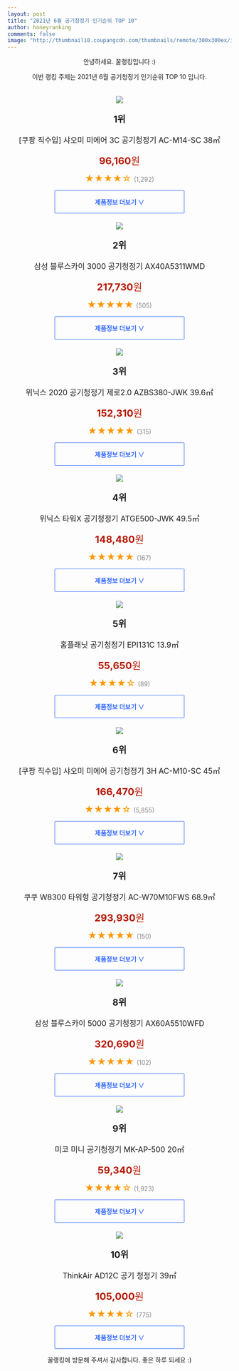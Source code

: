 ```yaml
--- 
layout: post 
title: "2021년 6월 공기청정기 인기순위 TOP 10" 
author: honeyranking 
comments: false 
image: "http://thumbnail10.coupangcdn.com/thumbnails/remote/300x300ex/image/retail/images/59261743035700-f7aa3c9d-300a-435b-b953-3c2dfe675d46.jpg" 
--- 
```

<p style="text-align: center;">안녕하세요. 꿀랭킹입니다 :)</p> <p style="text-align: center;">이번 랭킹 주제는 2021년 6월 공기청정기 인기순위 TOP 10 입니다.</p><center><img src="http://thumbnail10.coupangcdn.com/thumbnails/remote/300x300ex/image/retail/images/59261743035700-f7aa3c9d-300a-435b-b953-3c2dfe675d46.jpg" style="margin-top:20px" /></center> <p style="text-align: center; font-size: 20px"><b>1위</b></p> <p style="text-align: center; font-size: 17px">[쿠팡 직수입] 샤오미 미에어 3C 공기청정기 AC-M14-SC 38㎡</p> <p style="text-align: center;"><span style="color: #b61800; font-size: 22px;"><b>96,160</b>원</span></p> <p style="text-align: center;"><span style="color: #ff9600; font-size: 20px;">★★★★☆ </span><span style="color: #878787;">(1,292)</span></p> <center><a href="https://coupa.ng/b0Vpf1"> <div style="font-size: 14px; display: inline-block; padding: 15px 90px; color: #346aff; border-radius: 2px; border: 1px solid #346aff; cursor: pointer;"><b>제품정보 더보기 &or;</b></div> </a></center><center><img src="http://thumbnail10.coupangcdn.com/thumbnails/remote/300x300ex/image/rs_quotation_api/rqrpbyqe/0bf4f2c2f17547d282b18664aa8d3857.jpg" style="margin-top:20px" /></center> <p style="text-align: center; font-size: 20px"><b>2위</b></p> <p style="text-align: center; font-size: 17px">삼성 블루스카이 3000 공기청정기 AX40A5311WMD</p> <p style="text-align: center;"><span style="color: #b61800; font-size: 22px;"><b>217,730</b>원</span></p> <p style="text-align: center;"><span style="color: #ff9600; font-size: 20px;">★★★★★ </span><span style="color: #878787;">(505)</span></p> <center><a href="https://coupa.ng/b0Vpf4"> <div style="font-size: 14px; display: inline-block; padding: 15px 90px; color: #346aff; border-radius: 2px; border: 1px solid #346aff; cursor: pointer;"><b>제품정보 더보기 &or;</b></div> </a></center><center><img src="http://thumbnail9.coupangcdn.com/thumbnails/remote/300x300ex/image/retail/images/516934578781447-41a921db-27b0-43b8-8a22-d86c691d7173.jpg" style="margin-top:20px" /></center> <p style="text-align: center; font-size: 20px"><b>3위</b></p> <p style="text-align: center; font-size: 17px">위닉스 2020 공기청정기 제로2.0 AZBS380-JWK 39.6㎡</p> <p style="text-align: center;"><span style="color: #b61800; font-size: 22px;"><b>152,310</b>원</span></p> <p style="text-align: center;"><span style="color: #ff9600; font-size: 20px;">★★★★★ </span><span style="color: #878787;">(315)</span></p> <center><a href="https://coupa.ng/b0Vpf8"> <div style="font-size: 14px; display: inline-block; padding: 15px 90px; color: #346aff; border-radius: 2px; border: 1px solid #346aff; cursor: pointer;"><b>제품정보 더보기 &or;</b></div> </a></center><center><img src="http://thumbnail8.coupangcdn.com/thumbnails/remote/300x300ex/image/retail/images/521072634766700-f8ffbe52-84f0-40b3-9289-251ac4284d47.jpg" style="margin-top:20px" /></center> <p style="text-align: center; font-size: 20px"><b>4위</b></p> <p style="text-align: center; font-size: 17px">위닉스 타워X 공기청정기 ATGE500-JWK 49.5㎡</p> <p style="text-align: center;"><span style="color: #b61800; font-size: 22px;"><b>148,480</b>원</span></p> <p style="text-align: center;"><span style="color: #ff9600; font-size: 20px;">★★★★★ </span><span style="color: #878787;">(167)</span></p> <center><a href="https://coupa.ng/b0Vpf9"> <div style="font-size: 14px; display: inline-block; padding: 15px 90px; color: #346aff; border-radius: 2px; border: 1px solid #346aff; cursor: pointer;"><b>제품정보 더보기 &or;</b></div> </a></center><center><img src="http://thumbnail8.coupangcdn.com/thumbnails/remote/300x300ex/image/retail/images/70556369143817-708ba549-43f9-4b00-b59d-eebbfd6c4fd5.jpg" style="margin-top:20px" /></center> <p style="text-align: center; font-size: 20px"><b>5위</b></p> <p style="text-align: center; font-size: 17px">홈플래닛 공기청정기 EPI131C 13.9㎡</p> <p style="text-align: center;"><span style="color: #b61800; font-size: 22px;"><b>55,650</b>원</span></p> <p style="text-align: center;"><span style="color: #ff9600; font-size: 20px;">★★★★☆ </span><span style="color: #878787;">(89)</span></p> <center><a href="https://coupa.ng/b0Vpgc"> <div style="font-size: 14px; display: inline-block; padding: 15px 90px; color: #346aff; border-radius: 2px; border: 1px solid #346aff; cursor: pointer;"><b>제품정보 더보기 &or;</b></div> </a></center><center><img src="http://thumbnail6.coupangcdn.com/thumbnails/remote/300x300ex/image/retail/images/64804248138479-b0158f6e-435e-45e3-970b-756da5015317.jpg" style="margin-top:20px" /></center> <p style="text-align: center; font-size: 20px"><b>6위</b></p> <p style="text-align: center; font-size: 17px">[쿠팡 직수입] 샤오미 미에어 공기청정기 3H AC-M10-SC 45㎡</p> <p style="text-align: center;"><span style="color: #b61800; font-size: 22px;"><b>166,470</b>원</span></p> <p style="text-align: center;"><span style="color: #ff9600; font-size: 20px;">★★★★☆ </span><span style="color: #878787;">(5,855)</span></p> <center><a href="https://coupa.ng/b0Vpgf"> <div style="font-size: 14px; display: inline-block; padding: 15px 90px; color: #346aff; border-radius: 2px; border: 1px solid #346aff; cursor: pointer;"><b>제품정보 더보기 &or;</b></div> </a></center><center><img src="http://thumbnail7.coupangcdn.com/thumbnails/remote/300x300ex/image/retail/images/2163376792313654-573b86a1-d34d-4137-809d-00b8e815d518.jpg" style="margin-top:20px" /></center> <p style="text-align: center; font-size: 20px"><b>7위</b></p> <p style="text-align: center; font-size: 17px">쿠쿠 W8300 타워형 공기청정기 AC-W70M10FWS 68.9㎡</p> <p style="text-align: center;"><span style="color: #b61800; font-size: 22px;"><b>293,930</b>원</span></p> <p style="text-align: center;"><span style="color: #ff9600; font-size: 20px;">★★★★★ </span><span style="color: #878787;">(150)</span></p> <center><a href="https://coupa.ng/b0Vpgh"> <div style="font-size: 14px; display: inline-block; padding: 15px 90px; color: #346aff; border-radius: 2px; border: 1px solid #346aff; cursor: pointer;"><b>제품정보 더보기 &or;</b></div> </a></center><center><img src="http://thumbnail9.coupangcdn.com/thumbnails/remote/300x300ex/image/rs_quotation_api/ovnpsodo/bc631e03f7b5483b91459f76c929b75d.jpg" style="margin-top:20px" /></center> <p style="text-align: center; font-size: 20px"><b>8위</b></p> <p style="text-align: center; font-size: 17px">삼성 블루스카이 5000 공기청정기 AX60A5510WFD</p> <p style="text-align: center;"><span style="color: #b61800; font-size: 22px;"><b>320,690</b>원</span></p> <p style="text-align: center;"><span style="color: #ff9600; font-size: 20px;">★★★★★ </span><span style="color: #878787;">(102)</span></p> <center><a href="https://coupa.ng/b0Vpgi"> <div style="font-size: 14px; display: inline-block; padding: 15px 90px; color: #346aff; border-radius: 2px; border: 1px solid #346aff; cursor: pointer;"><b>제품정보 더보기 &or;</b></div> </a></center><center><img src="http://thumbnail6.coupangcdn.com/thumbnails/remote/300x300ex/image/product/image/vendoritem/2018/08/21/3646007924/cff7f3a0-b409-48f2-9513-abdb988f5dc4.jpg" style="margin-top:20px" /></center> <p style="text-align: center; font-size: 20px"><b>9위</b></p> <p style="text-align: center; font-size: 17px">미코 미니 공기청정기 MK-AP-500 20㎡</p> <p style="text-align: center;"><span style="color: #b61800; font-size: 22px;"><b>59,340</b>원</span></p> <p style="text-align: center;"><span style="color: #ff9600; font-size: 20px;">★★★★☆ </span><span style="color: #878787;">(1,923)</span></p> <center><a href="https://coupa.ng/b0Vpgl"> <div style="font-size: 14px; display: inline-block; padding: 15px 90px; color: #346aff; border-radius: 2px; border: 1px solid #346aff; cursor: pointer;"><b>제품정보 더보기 &or;</b></div> </a></center><center><img src="http://thumbnail8.coupangcdn.com/thumbnails/remote/300x300ex/image/retail/images/832263115995537-f149ef1e-4291-4e4c-b197-b49ba7c85d27.jpg" style="margin-top:20px" /></center> <p style="text-align: center; font-size: 20px"><b>10위</b></p> <p style="text-align: center; font-size: 17px">ThinkAir AD12C 공기 청정기 39㎡</p> <p style="text-align: center;"><span style="color: #b61800; font-size: 22px;"><b>105,000</b>원</span></p> <p style="text-align: center;"><span style="color: #ff9600; font-size: 20px;">★★★★☆ </span><span style="color: #878787;">(775)</span></p> <center><a href="https://coupa.ng/b0Vpgo"> <div style="font-size: 14px; display: inline-block; padding: 15px 90px; color: #346aff; border-radius: 2px; border: 1px solid #346aff; cursor: pointer;"><b>제품정보 더보기 &or;</b></div> </a></center> <p style="text-align: center;">꿀랭킹에 방문해 주셔서 감사합니다. 좋은 하루 되세요 :)</p>
